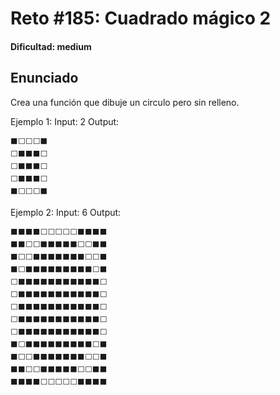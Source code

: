 # Reto #185: Cuadrado mágico 2

#### Dificultad: medium

## Enunciado

Crea una función que dibuje un circulo pero sin relleno.

Ejemplo 1:
Input: 2
Output:

```
⬛⬜⬜⬜⬛
⬜⬛⬛⬛⬜
⬜⬛⬛⬛⬜
⬜⬛⬛⬛⬜
⬛⬜⬜⬜⬛
```

Ejemplo 2:
Input: 6
Output:

```
⬛⬛⬛⬛⬜⬜⬜⬜⬜⬛⬛⬛⬛
⬛⬛⬜⬜⬛⬛⬛⬛⬛⬜⬜⬛⬛
⬛⬜⬜⬛⬛⬛⬛⬛⬛⬛⬜⬜⬛
⬛⬜⬛⬛⬛⬛⬛⬛⬛⬛⬛⬜⬛
⬜⬛⬛⬛⬛⬛⬛⬛⬛⬛⬛⬛⬜
⬜⬛⬛⬛⬛⬛⬛⬛⬛⬛⬛⬛⬜
⬜⬛⬛⬛⬛⬛⬛⬛⬛⬛⬛⬛⬜
⬜⬛⬛⬛⬛⬛⬛⬛⬛⬛⬛⬛⬜
⬜⬛⬛⬛⬛⬛⬛⬛⬛⬛⬛⬛⬜
⬛⬜⬛⬛⬛⬛⬛⬛⬛⬛⬛⬜⬛
⬛⬜⬜⬛⬛⬛⬛⬛⬛⬛⬜⬜⬛
⬛⬛⬜⬜⬛⬛⬛⬛⬛⬜⬜⬛⬛
⬛⬛⬛⬛⬜⬜⬜⬜⬜⬛⬛⬛⬛
```
